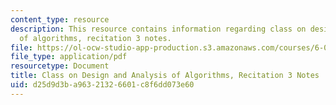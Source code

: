 ```yaml
---
content_type: resource
description: This resource contains information regarding class on design and analysis
  of algorithms, recitation 3 notes.
file: https://ol-ocw-studio-app-production.s3.amazonaws.com/courses/6-046j-design-and-analysis-of-algorithms-spring-2015/d25d9d3ba96321326601c8f6dd073e60_MIT6_046JS15_Recitation3.pdf
file_type: application/pdf
resourcetype: Document
title: Class on Design and Analysis of Algorithms, Recitation 3 Notes
uid: d25d9d3b-a963-2132-6601-c8f6dd073e60
---
```

